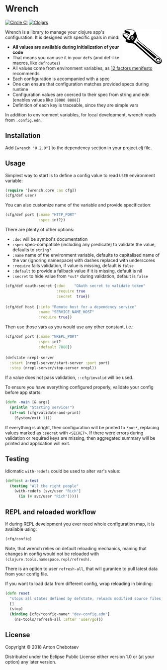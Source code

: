 # Wrench

[![Circle CI](https://circleci.com/gh/Otann/wrench.svg?style=shield&no-cache=0)](https://circleci.com/gh/Otann/wrench)
[![Clojars](https://img.shields.io/clojars/v/wrench.svg?no-cache=1)](https://clojars.org/wrench)

<img width="25%"
     max-height="100px"
     align="right" padding="5px"
     alt=":)"
     src="/wrench.png"/>

Wrench is a library to manage your clojure app's configuration.
It is designed with specific goals in mind:

- **All values are available during initialization of your code**
- That means you can use it in your `def`s (and def-like macros, like `defroutes`)  
- All values come from environment variables, as [12 factors menifesto](https://12factor.net/config) recommends
- Each configuration is accompanied with a spec
- One can ensure that configuration matches provided specs during runtime
- Configuration values are coerced to their spec from string and edn (enables values like `[8080 8888]`)
- Definition of each key is traceable, since they are simple vars

In addition to environment variables, for local development, wrench reads from `.config.edn`.

## Installation

Add `[wrench "0.2.0"]` to the dependency section in your project.clj file.

## Usage

Simplest way to start is to define a config value to read `USER` environment variable: 

```clojure
(require '[wrench.core :as cfg])
(cfg/def user)
```

You can also customize name of the variable and provide specification:

```clojure
(cfg/def port {:name "HTTP_PORT"
               :spec int?})
```


There are plenty of other options:

- `:doc` will be symbol's documentation
- `:spec` spec-compatible (including any predicate) to validate the value, defaults to `string?`
- `:name` name of the environment variable, defaults to capitalised name of the var (ignoring namespace) with dashes replaced with underscores
- `:require` fails validation, if value is missing, default is `false`
- `:default` to provide a fallback value if it is missing, default is nil
- `:secret` to hide value from `*out*` during validation, default is `false`

```clojure
(cfg/def oauth-secret {:doc    "OAuth secret to validate token"
                       :require true
                       :secret  true})

(cfg/def host {:info "Remote host for a dependency service"
               :name "SERVICE_NAME_HOST"
               :require true})
```

Then use those vars as you would use any other constant, i.e.: 

```clojure
(cfg/def port {:name "NREPL_PORT"
               :spec int?
               :default 7888})

(defstate nrepl-server
  :start (nrepl-server/start-server :port port)
  :stop (nrepl-server/stop-server nrepl))
```

If a value does not pass validation, `::cfg/invalid` will be used.

To ensure you have everything configured properly, validate your config before app starts:

```clojure
(defn -main [& args]
  (println "Starting service!")
  (if-not (cfg/validate-and-print)
    (System/exit 1)))
```

If everything is alright, then configuration will be printed to `*out*`,
replacing values marked as `:secret` with `<SECRET>`. If there were errors during validation
or required keys are missing, then aggregated summary will be printed and application will exit.

## Testing

Idiomatic `with-redefs` could be used to alter var's value:

```clojure
(deftest a-test
  (testing "All the right people"
    (with-redefs [svc/user "Rich"]
      (is (= svc/user "Rich")))))
```

## REPL and reloaded workflow

If during REPL development you ever need whole configuration map, it is available using:

```clojure
(cfg/config)
```

Note, that wrench relies on default reloading mechanics, maning that changes in config would not be reloaded with
`(clojure.tools.namespace.repl/refresh)`.

There is an option to user `refresh-all`, that will gurantee to pull latest data from your config file.

If you want to load data from different config, wrap reloading in binding:

```clojure
(defn reset
  "stops all states defined by defstate, reloads modified source files, and restarts the states"
  []
  (stop)
  (binding [cfg/*config-name* "dev-config.edn"]   
    (ns-tools/refresh-all :after 'user/go)))
```

## License

Copyright © 2018 Anton Chebotaev

Distributed under the Eclipse Public License either version 1.0 or (at
your option) any later version.
